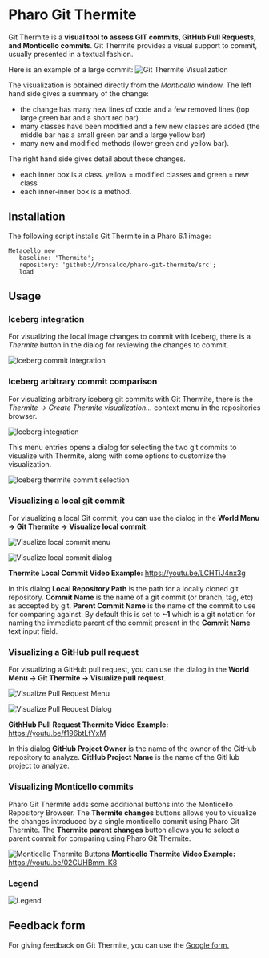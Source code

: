 # Pharo Git Thermite

Git Thermite is a **visual tool to assess GIT commits, GitHub Pull Requests, and Monticello commits**. Git Thermite provides a visual support to commit, usually presented in a textual fashion.

Here is an example of a large commit:
![Git Thermite Visualization](doc/img/thermite-visualization.png?raw=true "Git Thermite Visualization")

The visualization is obtained directly from the *Monticello* window. The left hand side gives a summary of the change:
- the change has many new lines of code and a few removed lines (top large green bar and a short red bar)
- many classes have been modified and a few new classes are added (the middle bar has a small green bar and a large yellow bar)
- many new and modified methods (lower green and yellow bar).

The right hand side gives detail about these changes.
- each inner box is a class. yellow = modified classes and green = new class
- each inner-inner box is a method.

## Installation

The following script installs Git Thermite in a Pharo 6.1 image:

```smalltalk
Metacello new
   baseline: 'Thermite';
   repository: 'github://ronsaldo/pharo-git-thermite/src';
   load
```

## Usage

### Iceberg integration
For visualizing the local image changes to commit with Iceberg, there is a
*Thermite* button in the dialog for reviewing the changes to commit.

![Iceberg commit integration](doc/img/iceberg-commit-thermite.png?raw=true "Visualize changes to commit")

### Iceberg arbitrary commit comparison

For visualizing arbitrary iceberg git commits with Git Thermite, there is the
*Thermite -> Create Thermite visualization...* context menu in the repositories
browser.

![Iceberg integration](doc/img/iceberg-build-thermite-visualization.png?raw=true "Create Thermite visualization with iceberg")

This menu entries opens a dialog for selecting the two git commits to visualize
with Thermite, along with some options to customize the visualization.

![Iceberg thermite commit selection](doc/img/iceberg-thermite-commit-selection.png?raw=true "Iceberg commit selection to crete Thermite visualization")


### Visualizing a local git commit

For visualizing a local Git commit, you can use the dialog in the **World Menu -> Git Thermite -> Visualize local commit**.

![Visualize local commit menu](doc/img/visualize-local-commit-menu.png?raw=true "Visualize local commit menu")

![Visualize local commit dialog](doc/img/visualize-local-commit.png?raw=true "Visualize local commit dialog")

**Thermite Local Commit Video Example:** https://youtu.be/LCHTiJ4nx3g

In this dialog **Local Repository Path** is the path for a locally cloned git repository. **Commit Name** is the name of a git commit (or branch, tag, etc) as accepted by git. **Parent Commit Name** is the name of the commit to use for comparing against. By default this is set to **~1** which is a git notation for
naming the immediate parent of the commit present in the **Commit Name** text input field.

### Visualizing a GitHub pull request

For visualizing a GitHub pull request, you can use the dialog in the **World Menu -> Git Thermite -> Visualize pull request**.

![Visualize Pull Request Menu](doc/img/visualize-pull-request-menu.png?raw=true "Visualize Pull Request Menu")

![Visualize Pull Request Dialog](doc/img/visualize-pull-request.png?raw=true "Visualize Pull Request Dialog")

**GithHub Pull Request Thermite Video Example:** https://youtu.be/f196btLfYxM

In this dialog **GitHub Project Owner** is the name of the owner of the GitHub repository to analyze. **GitHub Project Name** is the name of the GitHub project to analyze.

### Visualizing Monticello commits

Pharo Git Thermite adds some additional buttons into the Monticello Repository Browser. The **Thermite changes** buttons allows you to visualize the changes introduced by a single monticello commit using Pharo Git Thermite. The **Thermite parent changes** button allows you to select a parent commit for comparing using Pharo Git Thermite.

![Monticello Thermite Buttons](doc/img/thermite-monticello.png?raw=true "Monticello Thermite Buttons")
**Monticello Thermite Video Example:** https://youtu.be/02CUHBmm-K8

### Legend

![Legend](doc/img/legend.png?raw=true "Legend")

## Feedback form

For giving feedback on Git Thermite, you can use the [Google form.](https://docs.google.com/forms/d/e/1FAIpQLSeir6VlE3bR78oRsNAp9eHLkUn2Q016wEliOJN7tFlTmYFi8w/viewform?usp=sf_link)
